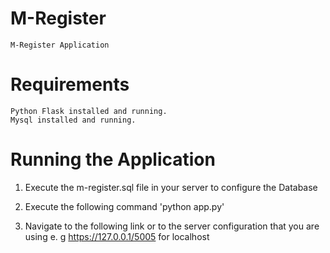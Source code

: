 # M-Register

    M-Register Application

# Requirements
    Python Flask installed and running.
    Mysql installed and running.

 # Running the Application

 1. Execute the m-register.sql file in your server to configure the Database

 2. Execute the following command
    'python app.py'

3. Navigate to the following link or to the server configuration that you are using e. g
   https://127.0.0.1/5005 for localhost

